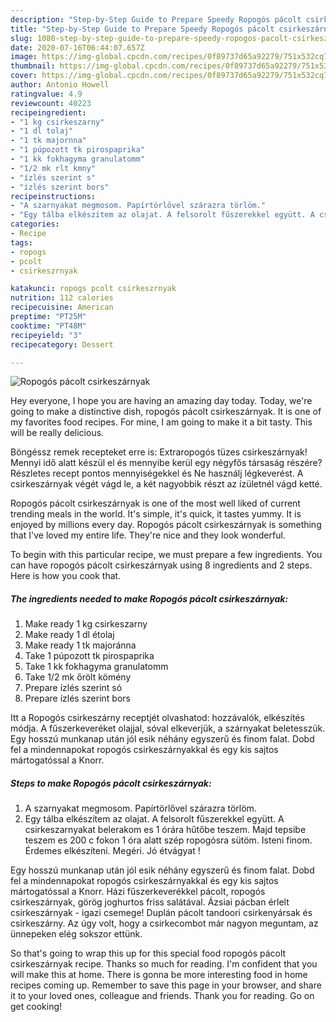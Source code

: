 ```yaml
---
description: "Step-by-Step Guide to Prepare Speedy Ropogós pácolt csirkeszárnyak"
title: "Step-by-Step Guide to Prepare Speedy Ropogós pácolt csirkeszárnyak"
slug: 1080-step-by-step-guide-to-prepare-speedy-ropogos-pacolt-csirkeszarnyak
date: 2020-07-16T06:44:07.657Z
image: https://img-global.cpcdn.com/recipes/0f89737d65a92279/751x532cq70/ropogos-pacolt-csirkeszarnyak-recept-foto.jpg
thumbnail: https://img-global.cpcdn.com/recipes/0f89737d65a92279/751x532cq70/ropogos-pacolt-csirkeszarnyak-recept-foto.jpg
cover: https://img-global.cpcdn.com/recipes/0f89737d65a92279/751x532cq70/ropogos-pacolt-csirkeszarnyak-recept-foto.jpg
author: Antonio Howell
ratingvalue: 4.9
reviewcount: 40223
recipeingredient:
- "1 kg csirkeszarny"
- "1 dl tolaj"
- "1 tk majornna"
- "1 púpozott tk pirospaprika"
- "1 kk fokhagyma granulatomm"
- "1/2 mk rlt kmny"
- "ízlés szerint s"
- "ízlés szerint bors"
recipeinstructions:
- "A szarnyakat megmosom. Papírtörlővel szárazra törlöm."
- "Egy tálba elkészítem az olajat. A felsorolt fűszerekkel együtt. A csirkeszarnyakat belerakom es 1 órára hűtőbe teszem. Majd tepsibe teszem es 200 c fokon 1 óra alatt szép ropogósra sütöm. Isteni finom. Érdemes elkészíteni. Megéri. Jó étvágyat !"
categories:
- Recipe
tags:
- ropogs
- pcolt
- csirkeszrnyak

katakunci: ropogs pcolt csirkeszrnyak 
nutrition: 112 calories
recipecuisine: American
preptime: "PT25M"
cooktime: "PT48M"
recipeyield: "3"
recipecategory: Dessert

---
```



![Ropogós pácolt csirkeszárnyak](https://img-global.cpcdn.com/recipes/0f89737d65a92279/751x532cq70/ropogos-pacolt-csirkeszarnyak-recept-foto.jpg)

Hey everyone, I hope you are having an amazing day today. Today, we're going to make a distinctive dish, ropogós pácolt csirkeszárnyak. It is one of my favorites food recipes. For mine, I am going to make it a bit tasty. This will be really delicious.

Böngéssz remek recepteket erre is: Extraropogós tüzes csirkeszárnyak! Mennyi idő alatt készül el és mennyibe kerül egy négyfős társaság részére? Részletes recept pontos mennyiségekkel és Ne használj légkeverést. A csirkeszárnyak végét vágd le, a két nagyobbik részt az ízületnél vágd ketté.

Ropogós pácolt csirkeszárnyak is one of the most well liked of current trending meals in the world. It's simple, it's quick, it tastes yummy. It is enjoyed by millions every day. Ropogós pácolt csirkeszárnyak is something that I've loved my entire life. They're nice and they look wonderful.


To begin with this particular recipe, we must prepare a few ingredients. You can have ropogós pácolt csirkeszárnyak using 8 ingredients and 2 steps. Here is how you cook that.

<!--inarticleads1-->

##### The ingredients needed to make Ropogós pácolt csirkeszárnyak:

1. Make ready 1 kg csirkeszarny
1. Make ready 1 dl étolaj
1. Make ready 1 tk majoránna
1. Take 1 púpozott tk pirospaprika
1. Take 1 kk fokhagyma granulatomm
1. Take 1/2 mk őrölt kömény
1. Prepare ízlés szerint só
1. Prepare ízlés szerint bors


Itt a Ropogós csirkeszárny receptjét olvashatod: hozzávalók, elkészítés módja. A fűszerkeveréket olajjal, sóval elkeverjük, a szárnyakat beletesszük. Egy hosszú munkanap után jól esik néhány egyszerű és finom falat. Dobd fel a mindennapokat ropogós csirkeszárnyakkal és egy kis sajtos mártogatóssal a Knorr. 

<!--inarticleads2-->

##### Steps to make Ropogós pácolt csirkeszárnyak:

1. A szarnyakat megmosom. Papírtörlővel szárazra törlöm.
1. Egy tálba elkészítem az olajat. A felsorolt fűszerekkel együtt. A csirkeszarnyakat belerakom es 1 órára hűtőbe teszem. Majd tepsibe teszem es 200 c fokon 1 óra alatt szép ropogósra sütöm. Isteni finom. Érdemes elkészíteni. Megéri. Jó étvágyat !


Egy hosszú munkanap után jól esik néhány egyszerű és finom falat. Dobd fel a mindennapokat ropogós csirkeszárnyakkal és egy kis sajtos mártogatóssal a Knorr. Házi fűszerkeverékkel pácolt, ropogós csirkeszárnyak, görög joghurtos friss salátával. Ázsiai pácban érlelt csirkeszárnyak - igazi csemege! Duplán pácolt tandoori csirkenyársak és csirkeszárny. Az úgy volt, hogy a csirkecombot már nagyon meguntam, az ünnepeken elég sokszor ettünk. 

So that's going to wrap this up for this special food ropogós pácolt csirkeszárnyak recipe. Thanks so much for reading. I'm confident that you will make this at home. There is gonna be more interesting food in home recipes coming up. Remember to save this page in your browser, and share it to your loved ones, colleague and friends. Thank you for reading. Go on get cooking!
